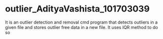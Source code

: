 # outlier_AdityaVashista_101703039
It is an outlier detection and removal cmd program that detects outliers in a given file and stores outlier free data in a new file. It uses IQR method to do so
